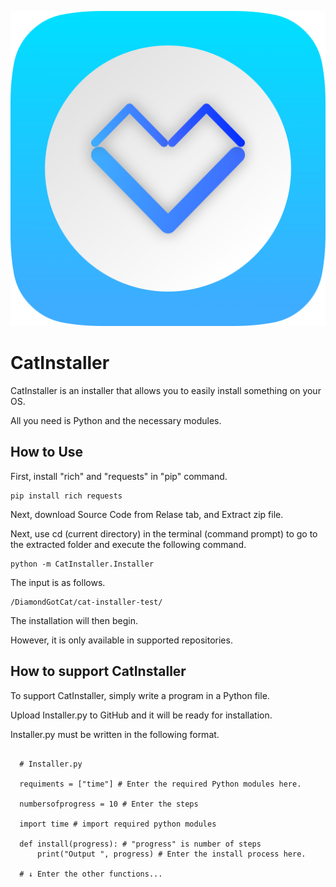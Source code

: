 ![Icon](CatInstaller.png)

# CatInstaller
CatInstaller is an installer that allows you to easily install something on your OS.

All you need is Python and the necessary modules.

## How to Use

First, install "rich" and "requests" in "pip" command.

```
pip install rich requests
```

Next, download Source Code from Relase tab, and Extract zip file.

Next, use cd (current directory) in the terminal (command prompt) to go to the extracted folder and execute the following command.

```
python -m CatInstaller.Installer
```

The input is as follows.
```
/DiamondGotCat/cat-installer-test/
```
The installation will then begin.

However, it is only available in supported repositories.

## How to support CatInstaller


To support CatInstaller, simply write a program in a Python file.

Upload Installer.py to GitHub and it will be ready for installation.

Installer.py must be written in the following format.

```

  # Installer.py

  requiments = ["time"] # Enter the required Python modules here.

  numbersofprogress = 10 # Enter the steps

  import time # import required python modules

  def install(progress): # "progress" is number of steps
      print("Output ", progress) # Enter the install process here.

  # ↓ Enter the other functions...

```
